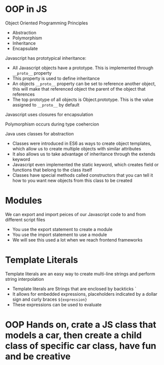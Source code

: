 # OOP in JS

Object Oriented Programming Principles
- Abstraction
- Polymorphism
- Inheritance
- Encapsulate

Javascript has prototypical inheritance:
- All Javascript objects have a prototype. This is implemented through `__proto__` property
- This property is used to define inheritance
- An objects `__proto__` property can be set to reference another object, this will make that referenced object the parent of the object that references
- The top prototype of all objects is Object.prototype. This is the value assigned to `__proto__` by default

Javascript uses closures for encapsulation

Polymorphism occurs during type coehercion

Java uses classes for abstraction

- Classes were introduced in ES6 as ways to create object templates, which allow us to create multiple objects with similar attributes
- It also allows us to take advantage of inheritance through the extends keyword
- Javascript even implemented the static keyword, which creates field or functions that belong to the class itself
- Classes have special methods called constructors that you can tell it how to you want new objects from this class to be created

# Modules

We can export and import peices of our Javascript code to and from different script files

- You use the export statement to create a module
- You use the import statement to use a module
- We will see this used a lot when we reach frontend frameworks

# Template Literals

Template literals are an easy way to create multi-line strings and perform string interpolation

- Template literals are Strings that are enclosed by backticks `
- It allows for embedded expressions, placeholders indicated by a dollar sign and curly braces `${expression}`
- These expressions can be used to evaluate

# OOP Hands on, crate a JS class that models a car, then create a child class of specific car class, have fun and be creative
